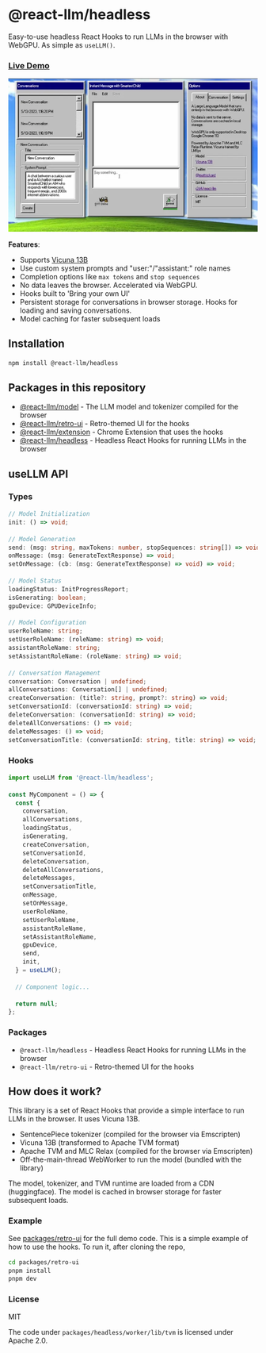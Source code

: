 # @react-llm/headless

Easy-to-use headless React Hooks to run LLMs in the browser with WebGPU. As simple as `useLLM()`.

### [**Live Demo**](https://chat.matt-rickard.com)

![image](assets/demo.webp)

**Features**:

* Supports [Vicuna 13B](https://lmsys.org/blog/2023-03-30-vicuna/)
* Use custom system prompts and "user:"/"assistant:" role names
* Completion options like `max tokens` and `stop sequences`
* No data leaves the browser. Accelerated via WebGPU.
* Hooks built to 'Bring your own UI'
* Persistent storage for conversations in browser storage. Hooks for loading and saving conversations.
* Model caching for faster subsequent loads

## Installation

```bash
npm install @react-llm/headless
```

## Packages in this repository
- [@react-llm/model](packages/model) - The LLM model and tokenizer compiled for the browser
- [@react-llm/retro-ui](packages/retro-ui) - Retro-themed UI for the hooks
- [@react-llm/extension](packages/extension) - Chrome Extension that uses the hooks
- [@react-llm/headless](packages/headless) - Headless React Hooks for running LLMs in the browser


## **useLLM** API
### Types
```typescript
// Model Initialization
init: () => void;

// Model Generation
send: (msg: string, maxTokens: number, stopSequences: string[]) => void;
onMessage: (msg: GenerateTextResponse) => void;
setOnMessage: (cb: (msg: GenerateTextResponse) => void) => void;

// Model Status
loadingStatus: InitProgressReport;
isGenerating: boolean;
gpuDevice: GPUDeviceInfo;

// Model Configuration
userRoleName: string;
setUserRoleName: (roleName: string) => void;
assistantRoleName: string;
setAssistantRoleName: (roleName: string) => void;

// Conversation Management
conversation: Conversation | undefined;
allConversations: Conversation[] | undefined;
createConversation: (title?: string, prompt?: string) => void;
setConversationId: (conversationId: string) => void;
deleteConversation: (conversationId: string) => void;
deleteAllConversations: () => void;
deleteMessages: () => void;
setConversationTitle: (conversationId: string, title: string) => void;
```

### Hooks
```typescript
import useLLM from '@react-llm/headless';

const MyComponent = () => {
  const {
    conversation,
    allConversations,
    loadingStatus,
    isGenerating,
    createConversation,
    setConversationId,
    deleteConversation,
    deleteAllConversations,
    deleteMessages,
    setConversationTitle,
    onMessage,
    setOnMessage,
    userRoleName,
    setUserRoleName,
    assistantRoleName,
    setAssistantRoleName,
    gpuDevice,
    send,
    init,
  } = useLLM();

  // Component logic...

  return null;
};
```


### Packages

* `@react-llm/headless` - Headless React Hooks for running LLMs in the browser
* `@react-llm/retro-ui` - Retro-themed UI for the hooks

## How does it work?

This library is a set of React Hooks that provide a simple interface to run LLMs in the browser. It uses Vicuna 13B.

* SentencePiece tokenizer (compiled for the browser via Emscripten)
* Vicuna 13B (transformed to Apache TVM format)
* Apache TVM and MLC Relax (compiled for the browser via Emscripten)
* Off-the-main-thread WebWorker to run the model (bundled with the library)


The model, tokenizer, and TVM runtime are loaded from a CDN (huggingface). The model is cached in browser storage for faster subsequent loads.




### Example
See [packages/retro-ui](packages/retro-ui) for the full demo code. This is a simple example of how to use the hooks. To run it, after cloning the repo,

```bash
cd packages/retro-ui
pnpm install
pnpm dev
```


### License
MIT

The code under `packages/headless/worker/lib/tvm` is licensed under Apache 2.0.